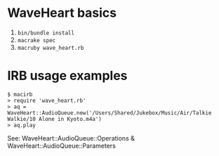 WaveHeart basics
================
1. `bin/bundle install`
2. `macrake spec`
3. `macruby wave_heart.rb`

IRB usage examples
==================

    $ macirb
    > require 'wave_heart.rb'
    > aq = WaveHeart::AudioQueue.new('/Users/Shared/Jukebox/Music/Air/Talkie Walkie/10 Alone in Kyoto.m4a')
    > aq.play

See: WaveHeart::AudioQueue::Operations & WaveHeart::AudioQueue::Parameters  